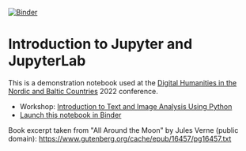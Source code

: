 [![Binder](https://mybinder.org/badge_logo.svg)](https://mybinder.org/v2/gh/coderefinery/jupyter-dhnb/HEAD?labpath=word-count.ipynb)


# Introduction to Jupyter and JupyterLab

This is a demonstration notebook used at the [Digital Humanities in the Nordic
and Baltic Countries](https://dhnb.eu/) 2022 conference.

- Workshop: [Introduction to Text and Image Analysis Using Python](https://raphaelaheil.github.io/2022-03-15-dhnb/)
- [Launch this notebook in Binder](https://mybinder.org/v2/gh/coderefinery/jupyter-dhnb/HEAD?labpath=word-count.ipynb)

Book excerpt taken from "All Around the Moon" by Jules Verne (public domain): https://www.gutenberg.org/cache/epub/16457/pg16457.txt
